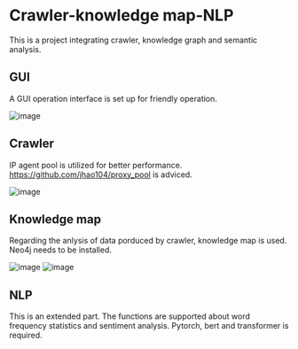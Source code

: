 # Crawler-knowledge map-NLP
This is a project integrating crawler, knowledge graph and semantic analysis.
## GUI
A GUI operation interface is set up for friendly operation.

![image](https://user-images.githubusercontent.com/83350834/148746218-2e1dd092-8742-4b28-8e21-48d5ebb10c4a.png)

## Crawler
IP agent pool is utilized for better performance.
https://github.com/jhao104/proxy_pool is adviced.

![image](https://user-images.githubusercontent.com/83350834/148746737-5e035942-d345-4f9e-9b25-411611332dde.png)

## Knowledge map
Regarding the anlysis of data porduced by crawler, knowledge map is used.
Neo4j needs to be installed.

![image](https://user-images.githubusercontent.com/83350834/148746668-6e57031d-e00b-4ba4-8e39-1f45a7bdfcb6.png)
![image](https://user-images.githubusercontent.com/83350834/148746722-c6d4190d-c4ec-4f10-b3c6-863d32161007.png)


## NLP
This is an extended part.
The functions are supported about word frequency statistics and sentiment analysis.
Pytorch, bert and transformer is required.

